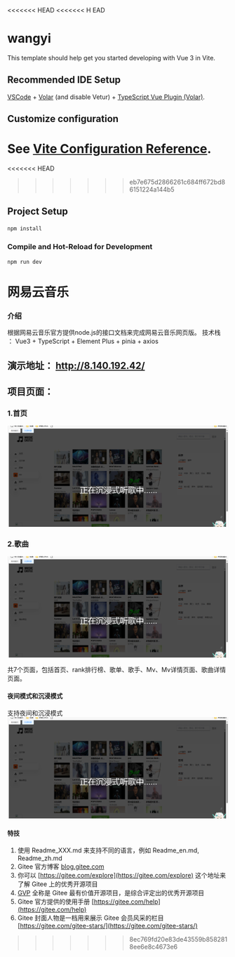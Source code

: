 <<<<<<< HEAD
<<<<<<< H   EAD
# wangyi

This template should help get you started developing with Vue 3 in Vite.

## Recommended IDE Setup

[VSCode](https://code.visualstudio.com/) + [Volar](https://marketplace.visualstudio.com/items?itemName=Vue.volar) (and disable Vetur) + [TypeScript Vue Plugin (Volar)](https://marketplace.visualstudio.com/items?itemName=Vue.vscode-typescript-vue-plugin).

## Customize configuration

See [Vite Configuration Reference](https://vitejs.dev/config/).
=======
<<<<<<< HEAD
>>>>>>> eb7e675d2866261c684ff672bd86151224a144b5

## Project Setup

```sh
npm install
```

### Compile and Hot-Reload for Development

```sh
npm run dev
```

# 网易云音乐

### 介绍
根据网易云音乐官方提供node.js的接口文档来完成网易云音乐网页版。
技术栈 ： Vue3 + TypeScript + Element Plus + pinia + axios 

##  演示地址：  http://8.140.192.42/

## 项目页面：
### 1.首页

![输入图片说明](image.png)

### 2.歌曲
![输入图片说明](image.png)

共7个页面，包括首页、rank排行榜、歌单、歌手、Mv、Mv详情页面、歌曲详情页面。


#### 夜间模式和沉浸模式

支持夜间和沉浸模式
![输入图片说明](image.png)



#### 特技

1.  使用 Readme\_XXX.md 来支持不同的语言，例如 Readme\_en.md, Readme\_zh.md
2.  Gitee 官方博客 [blog.gitee.com](https://blog.gitee.com)
3.  你可以 [https://gitee.com/explore](https://gitee.com/explore) 这个地址来了解 Gitee 上的优秀开源项目
4.  [GVP](https://gitee.com/gvp) 全称是 Gitee 最有价值开源项目，是综合评定出的优秀开源项目
5.  Gitee 官方提供的使用手册 [https://gitee.com/help](https://gitee.com/help)
6.  Gitee 封面人物是一档用来展示 Gitee 会员风采的栏目 [https://gitee.com/gitee-stars/](https://gitee.com/gitee-stars/)
>>>>>>> 8ec769fd20e83de43559b8582818ee6e8c4673e6
